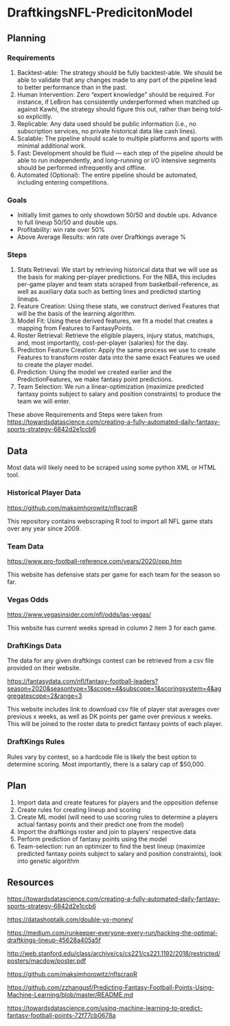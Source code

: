 # DraftkingsNFL-PredicitonModel

## Planning
### Requirements
1. Backtest-able: The strategy should be fully backtest-able. We should be able to validate that any changes made to any part of the pipeline lead to better performance than in the past.
2. Human Intervention: Zero “expert knowledge” should be required. For instance, if LeBron has consistently underperformed when matched up against Kawhi, the strategy should figure this out, rather than being told-so explicitly.
3. Replicable: Any data used should be public information (i.e., no subscription services, no private historical data like cash lines).
4. Scalable: The pipeline should scale to multiple platforms and sports with minimal additional work.
5. Fast: Development should be fluid — each step of the pipeline should be able to run independently, and long-running or I/O intensive segments should be performed infrequently and offline.
6. Automated (Optional): The entire pipeline should be automated, including entering competitions. 

### Goals
* Initially limit games to only showdown 50/50 and double ups. Advance to full lineup 50/50 and double ups.
* Profitability: win rate over 50%
* Above Average Results: win rate over Draftkings average %

### Steps
1. Stats Retrieval: We start by retrieving historical data that we will use as the basis for making per-player predictions. For the NBA, this includes per-game player and team stats scraped from basketball-reference, as well as auxiliary data such as betting lines and predicted starting lineups.
2. Feature Creation: Using these stats, we construct derived Features that will be the basis of the learning algorithm.
3. Model Fit: Using these derived features, we fit a model that creates a mapping from Features to FantasyPoints.
4. Roster Retrieval: Retrieve the eligible players, injury status, matchups, and, most importantly, cost-per-player (salaries) for the day.
5. Prediction Feature Creation: Apply the same process we use to create Features to transform roster data into the same exact Features we used to create the player model.
6. Prediction: Using the model we created earlier and the PredictionFeatures, we make fantasy point predictions.
7. Team Selection: We run a linear-optimization (maximize predicted fantasy points subject to salary and position constraints) to produce the team we will enter.

These above Requirements and Steps were taken from https://towardsdatascience.com/creating-a-fully-automated-daily-fantasy-sports-strategy-6842d2e1ccb6


## Data
Most data will likely need to be scraped using some python XML or HTML tool.

### Historical Player Data 
https://github.com/maksimhorowitz/nflscrapR

This repository contains webscraping R tool to import all NFL game stats over any year since 2009.

### Team Data
https://www.pro-football-reference.com/years/2020/opp.htm

This website has defensive stats per game for each team for the season so far.

### Vegas Odds
https://www.vegasinsider.com/nfl/odds/las-vegas/

This website has current weeks spread in column 2 item 3 for each game.

### DraftKings Data
The data for any given draftkings contest can be retrieved from a csv file provided on their website. 

https://fantasydata.com/nfl/fantasy-football-leaders?season=2020&seasontype=1&scope=4&subscope=1&scoringsystem=4&aggregatescope=2&range=3

This website includes link to download csv file of player stat averages over previous x weeks, as well as DK points per game over previous x weeks. This will be joined to the roster data to predict fantasy points of each player.

### DraftKings Rules
Rules vary by contest, so a hardcode file is likely the best option to determine scoring. Most importantly, there is a salary cap of $50,000.

## Plan
1. Import data and create features for players and the opposition defense
2. Create rules for creating lineup and scoring
3. Create ML model (will need to use scoring rules to determine a players actual fantasy points and their predict one from the model)
4. Import the draftkings roster and join to players' respective data
5. Perform prediction of fantasy points using the model
6. Team-selection: run an optimizer to find the best lineup (maximize predicted fantasy points subject to salary and position constraints), look into genetic algorithm

## Resources
https://towardsdatascience.com/creating-a-fully-automated-daily-fantasy-sports-strategy-6842d2e1ccb6

https://datashoptalk.com/double-yo-money/

https://medium.com/runkeeper-everyone-every-run/hacking-the-optimal-draftkings-lineup-45628a405a5f

http://web.stanford.edu/class/archive/cs/cs221/cs221.1192/2018/restricted/posters/macdow/poster.pdf

https://github.com/maksimhorowitz/nflscrapR

https://github.com/zzhangusf/Predicting-Fantasy-Football-Points-Using-Machine-Learning/blob/master/README.md

https://towardsdatascience.com/using-machine-learning-to-predict-fantasy-football-points-72f77cb0678a
